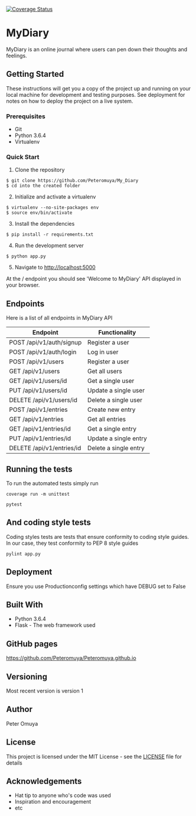 
[![Coverage Status](https://coveralls.io/repos/github/Peteromuya/MyDIARY/badge.svg)](https://coveralls.io/github/Peteromuya/MyDIARY)
# MyDiary

MyDiary is an online journal where users can pen down their thoughts and feelings.

## Getting Started

These instructions will get you a copy of the project up and running on your local machine for development and testing purposes. See deployment for notes on how to deploy the project on a live system.

### Prerequisites

* Git
* Python 3.6.4
* Virtualenv

### Quick Start

1. Clone the repository

```
$ git clone https://github.com/Peteromuya/My_Diary
$ cd into the created folder
```
  
2. Initialize and activate a virtualenv

```
$ virtualenv --no-site-packages env
$ source env/bin/activate
```

3. Install the dependencies

```
$ pip install -r requirements.txt
```

4. Run the development server

```
$ python app.py
```

5. Navigate to [http://localhost:5000](http://localhost:5000)

At the / endpoint you should see 'Welcome to MyDiary' API displayed in your browser.

## Endpoints

Here is a list of all endpoints in MyDiary API

Endpoint | Functionality 
------------ | -------------
POST   /api/v1/auth/signup | Register a user
POST   /api/v1/auth/login | Log in user
POST   /api/v1/users | Register a user
GET    /api/v1/users | Get all users
GET   /api/v1/users/id | Get a single user
PUT  /api/v1/users/id | Update a single user
DELETE   /api/v1/users/id | Delete a single user
POST   /api/v1/entries | Create new entry 
GET   /api/v1/entries | Get all entries
GET   /api/v1/entries/id | Get a single entry
PUT   /api/v1/entries/id | Update a single entry
DELETE   /api/v1/entries/id | Delete a single entry

## Running the tests

To run the automated tests simply run

```
coverage run -m unittest

pytest

```

## And coding style tests

Coding styles tests are tests that ensure conformity to coding style guides. In our case, they test conformity to
PEP 8 style guides

```
pylint app.py
```

## Deployment

Ensure you use Productionconfig settings which have DEBUG set to False

## Built With

* Python 3.6.4
* Flask - The web framework used

## GitHub pages

https://github.com/Peteromuya/Peteromuya.github.io

## Versioning

Most recent version is version 1

## Author

Peter Omuya

## License

This project is licensed under the MIT License - see the [LICENSE](LICENSE) file for details

## Acknowledgements

* Hat tip to anyone who's code was used
* Inspiration and encouragement
* etc
